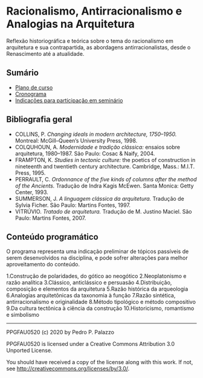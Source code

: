 # Racionalismo, Antirracionalismo e Analogias na Arquitetura #

Reflexão historiográfica e teórica sobre o tema do racionalismo em
arquitetura e sua contrapartida, as abordagens antirracionalistas, desde
o Renascimento até a atualidade.

## Sumário ##

- [Plano de curso](plano.md)
- [Cronograma](cronograma.md)
- [Indicações para participação em seminário](seminario.md)

## Bibliografia geral ##

- COLLINS, P. *Changing ideals in modern architecture, 1750–1950.*
  Montreal: McGill–Queen’s University Press, 1998.
- COLQUHOUN, A. *Modernidade e tradição clássica:* ensaios sobre
  arquitetura, 1980–1987. São Paulo: Cosac & Naify, 2004.
- FRAMPTON, K. *Studies in tectonic culture:* the poetics of construction
  in nineteenth and twentieth century architecture. Cambridge, Mass.:
  M.I.T. Press, 1995.
- PERRAULT, C. *Ordonnance of the five kinds of columns after the method
  of the Ancients.* Tradução de Indra Kagis McEwen. Santa Monica: Getty
  Center, 1993.
- SUMMERSON, J. *A linguagem clássica da arquitetura.* Tradução de Sylvia
  Ficher. São Paulo: Martins Fontes, 1997.
- VITRÚVIO. *Tratado de arquitetura.* Tradução de M. Justino Maciel. São
  Paulo: Martins Fontes, 2007.

## Conteúdo programático ##

O programa representa uma indicação preliminar de tópicos passíveis de
serem desenvolvidos na disciplina, e pode sofrer alterações para melhor
aproveitamento do conteúdo.

1.Construção de polaridades, do gótico ao neogótico
2.Neoplatonismo e razão analítica
3.Clássico, anticlássico e persuasão
4.Distribuição, composição e elementos da arquitetura
5.Razão histórica da arqueologia
6.Analogias arquitetônicas da taxonomia à função
7.Razão sintética, antirracionalismo e originalidade
8.Método tipológico e método compositivo
9.Da cultura tectônica à ciência da construção
10.Historicismo, romantismo e simbolismo

* * * *

 PPGFAU0520 (c) 2020 by Pedro P. Palazzo
 
 PPGFAU0520 is licensed under a
 Creative Commons Attribution 3.0 Unported License.
 
 You should have received a copy of the license along with this
 work.  If not, see <http://creativecommons.org/licenses/by/3.0/>.
